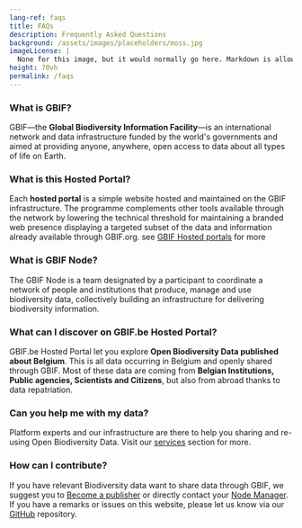 ```yaml
---
lang-ref: faqs
title: FAQs
description: Frequently Asked Questions
background: /assets/images/placeholders/moss.jpg
imageLicense: |
  None for this image, but it would normally go here. Markdown is allowed.
height: 70vh
permalink: /faqs
---
```


### What is GBIF?

GBIF—the **Global Biodiversity Information Facility**—is an international network and data infrastructure funded by the world's governments and aimed at providing anyone, anywhere, open access to data about all types of life on Earth.

### What is this Hosted Portal?

Each **hosted portal** is a simple website hosted and maintained on the GBIF infrastructure. The programme complements other tools available through the network by lowering the technical threshold for maintaining a branded web presence displaying a targeted subset of the data and information already available through GBIF.org. see [GBIF Hosted portals](https://www.gbif.org/hosted-portals) for more

### What is GBIF Node?

The GBIF Node is a team designated by a participant to coordinate a network of people and institutions that produce, manage and use biodiversity data, collectively building an infrastructure for delivering biodiversity information.

### What can I discover on GBIF.be Hosted Portal?

GBIF.be Hosted Portal let you explore **Open Biodiversity Data published about Belgium**. This is all data occurring in Belgium and openly shared through GBIF.
Most of these data are coming from **Belgian Institutions, Public agencies, Scientists and Citizens**, but also from abroad thanks to data repatriation.

### Can you help me with my data?

Platform experts and our infrastructure are there to help you sharing and re-using Open Biodiversity Data. Visit our [services](/services) section for more.

### How can I contribute?

If you have relevant Biodiversity data want to share data through GBIF, we suggest you to [Become a publisher](https://www.gbif.org/become-a-publisher) or directly contact your [Node Manager](mailto:contact@biodivsersity.be).
If you have a remarks or issues on this website, please let us know via our [GitHub](https://github.com/gbif/hp-gbif-be) repository.
